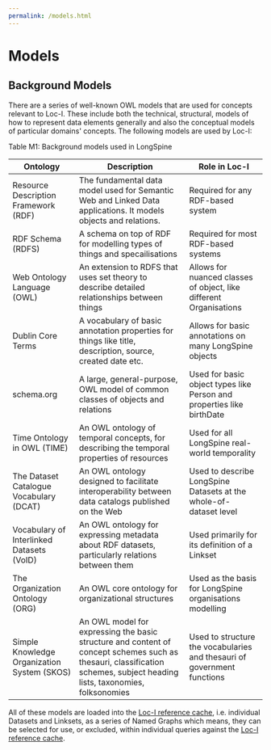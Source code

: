 ```yaml
---
permalink: /models.html
---
```


# Models


## Background Models

There are a series of well-known OWL models that are used for concepts relevant to Loc-I. These include both the technical, structural, models of how to represent data elements generally and also the conceptual models of particular domains' concepts. The following models are used by Loc-I:

Table M1: Background models used in LongSpine

|Ontology	| Description	| Role in Loc-I |
|-----------|---------------|---------------|
|Resource Description Framework (RDF)	|The fundamental data model used for Semantic Web and Linked Data applications. It models objects and relations.	|Required for any RDF-based system|
|RDF Schema (RDFS)	|A schema on top of RDF for modelling types of things and specailisations	|Required for most RDF-based systems|
|Web Ontology Language (OWL)	|An extension to RDFS that uses set theory to describe detailed relationships between things	|Allows for nuanced classes of object, like different Organisations|
|Dublin Core Terms	|A vocabulary of basic annotation properties for things like title, description, source, created date etc.	|Allows for basic annotations on many LongSpine objects|
|schema.org	|A large, general-purpose, OWL model of common classes of objects and relations	|Used for basic object types like Person and properties like birthDate|
|Time Ontology in OWL (TIME)	|An OWL ontology of temporal concepts, for describing the temporal properties of resources	|Used for all LongSpine real-world temporality|
|The Dataset Catalogue Vocabulary (DCAT)	|An OWL ontology designed to facilitate interoperability between data catalogs published on the Web	|Used to describe LongSpine Datasets at the whole-of-dataset level|
|Vocabulary of Interlinked Datasets (VoID)	|An OWL ontology for expressing metadata about RDF datasets, particularly relations between them	|Used primarily for its definition of a Linkset|
|The Organization Ontology (ORG)	|An OWL core ontology for organizational structures	|Used as the basis for LongSpine organisations modelling|
|Simple Knowledge Organization System (SKOS)	|An OWL model for expressing the basic structure and content of concept schemes such as thesauri, classification schemes, subject heading lists, taxonomies, folksonomies	| Used to structure the vocabularies and thesauri of government functions |


All of these models are loaded into the [Loc-I reference cache](ref-cache.md), i.e. individual Datasets and Linksets, as a series of Named Graphs which means, they can be selected for use, or excluded, within individual queries against the [Loc-I reference cache](ref-cache.md).
